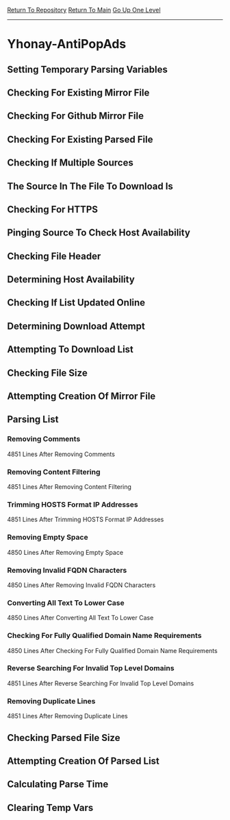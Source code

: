 [Return To Repository](https://github.com/deathbybandaid/piholeparser/)
[Return To Main](https://github.com/deathbybandaid/piholeparser/blob/master/RecentRunLogs/Mainlog.md)
[Go Up One Level](https://github.com/deathbybandaid/piholeparser/blob/master/RecentRunLogs/TopLevelScripts/30-Processing-Blacklists.md)
____________________________________
# Yhonay-AntiPopAds
## Setting Temporary Parsing Variables
## Checking For Existing Mirror File
## Checking For Github Mirror File
## Checking For Existing Parsed File
## Checking If Multiple Sources
## The Source In The File To Download Is
## Checking For HTTPS
## Pinging Source To Check Host Availability
## Checking File Header
## Determining Host Availability
## Checking If List Updated Online
## Determining Download Attempt
## Attempting To Download List
## Checking File Size
## Attempting Creation Of Mirror File
## Parsing List
### Removing Comments
4851 Lines After Removing Comments
### Removing Content Filtering
4851 Lines After Removing Content Filtering
### Trimming HOSTS Format IP Addresses
4851 Lines After Trimming HOSTS Format IP Addresses
### Removing Empty Space
4850 Lines After Removing Empty Space
### Removing Invalid FQDN Characters
4850 Lines After Removing Invalid FQDN Characters
### Converting All Text To Lower Case
4850 Lines After Converting All Text To Lower Case
### Checking For Fully Qualified Domain Name Requirements
4850 Lines After Checking For Fully Qualified Domain Name Requirements
### Reverse Searching For Invalid Top Level Domains
4851 Lines After Reverse Searching For Invalid Top Level Domains
### Removing Duplicate Lines
4851 Lines After Removing Duplicate Lines
## Checking Parsed File Size
## Attempting Creation Of Parsed List
## Calculating Parse Time
## Clearing Temp Vars
